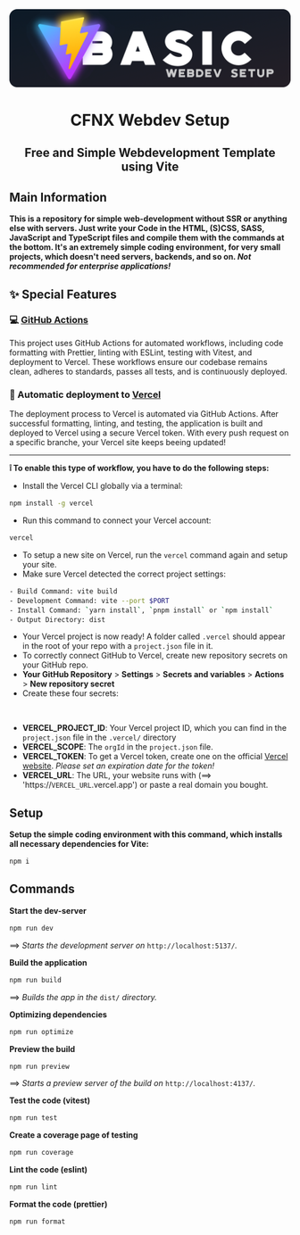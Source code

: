 <img src="./.github/content/title.png">

<h1 align="center">CFNX Webdev Setup</h1>
<h2 align="center">Free and Simple Webdevelopment Template using Vite</h2>

## Main Information

**This is a repository for simple web-development without SSR or anything else with servers. Just write your Code in the HTML, (S)CSS, SASS, JavaScript and TypeScript files and compile them with the commands at the bottom. It's an extremely simple coding environment, for very small projects, which doesn't need servers, backends, and so on. _Not recommended for enterprise applications!_**

## ✨ Special Features

### 💻 [GitHub Actions](https://github.com/features/actions)

This project uses GitHub Actions for automated workflows, including code formatting with Prettier, linting with ESLint, testing with Vitest, and deployment to Vercel. These workflows ensure our codebase remains clean, adheres to standards, passes all tests, and is continuously deployed.

### 🚀 Automatic deployment to [Vercel](https://vercel.com/)

The deployment process to Vercel is automated via GitHub Actions. After successful formatting, linting, and testing, the application is built and deployed to Vercel using a secure Vercel token. With every push request on a specific branche, your Vercel site keeps beeing updated!

---

**❕ To enable this type of workflow, you have to do the following steps:**

-   Install the Vercel CLI globally via a terminal:

```bash
npm install -g vercel
```

-   Run this command to connect your Vercel account:

```bash
vercel
```

-   To setup a new site on Vercel, run the `vercel` command again and setup your site.
-   Make sure Vercel detected the correct project settings:

```bash
- Build Command: vite build
- Development Command: vite --port $PORT
- Install Command: `yarn install`, `pnpm install` or `npm install`
- Output Directory: dist
```

-   Your Vercel project is now ready! A folder called `.vercel` should appear in the root of your repo with a `project.json` file in it.
-   To correctly connect GitHub to Vercel, create new repository secrets on your GitHub repo.
-   **Your GitHub Repository** > **Settings** > **Secrets and variables** > **Actions** > **New repository secret**
-   Create these four secrets:

<br>

-   **VERCEL_PROJECT_ID**: Your Vercel project ID, which you can find in the `project.json` file in the `.vercel/` directory
-   **VERCEL_SCOPE**: The `orgId` in the `project.json` file.
-   **VERCEL_TOKEN**: To get a Vercel token, create one on the official [Vercel website](https://vercel.com/account/tokens). _Please set an expiration date for the token!_
-   **VERCEL_URL**: The URL, your website runs with (==> 'https://`VERCEL_URL`.vercel.app') or paste a real domain you bought.

## Setup

**Setup the simple coding environment with this command, which installs all necessary dependencies for Vite:**

```bash
npm i
```

## Commands

**Start the dev-server**

```bash
npm run dev
```

==> _Starts the development server on_ `http://localhost:5137/`_._

**Build the application**

```bash
npm run build
```

==> _Builds the app in the_ `dist/` _directory._

**Optimizing dependencies**

```bash
npm run optimize
```

**Preview the build**

```bash
npm run preview
```

==> _Starts a preview server of the build on_ `http://localhost:4137/`_._

**Test the code (vitest)**

```bash
npm run test
```

**Create a coverage page of testing**

```bash
npm run coverage
```

**Lint the code (eslint)**

```bash
npm run lint
```

**Format the code (prettier)**

```bash
npm run format
```
